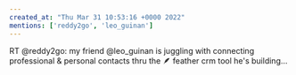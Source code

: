 ```yaml
---
created_at: "Thu Mar 31 10:53:16 +0000 2022"
mentions: ['reddy2go', 'leo_guinan']
---
```


RT @reddy2go: my friend @leo_guinan is juggling with connecting professional &amp; personal contacts thru the 🪶 feather crm tool he's building…